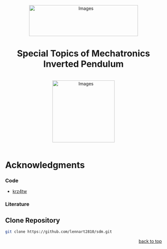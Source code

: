 <div id="top"></div>

<div align="center">
  <a href="https://www.w-hs.de/maschinenbau-master-boh/">
    <img src="https://www.w-hs.de/typo3conf/ext/whs/Resources/Public/Images/Pagelayout/w-hs_pagelogo.png" 
    alt="Images" width="350" height="100">
  </a>
</div>
<h1 align="center"> Special Topics of Mechatronics <br> Inverted Pendulum </h1>
<br/>
<div align="center">
  <a href="https://en.wikipedia.org/wiki/Inverted_pendulum">
    <img src="https://upload.wikimedia.org/wikipedia/commons/0/00/Cart-pendulum.svg" 
    alt="Images" width="200">
  </a>
</div>
<br>
  
# Acknowledgments
### Code 
* [krz4tw](https://github.com/krz4tw/Inverted-Pendulum-PID-control)


### Literature

## Clone Repository
   ```sh
   git clone https://github.com/lennart2810/sdm.git
   ```

<p align="right"><a href="#top">back to top</a></p>
